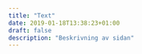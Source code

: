 ```yaml
---
title: "Text"
date: 2019-01-18T13:38:23+01:00
draft: false
description: "Beskrivning av sidan"
---
```

